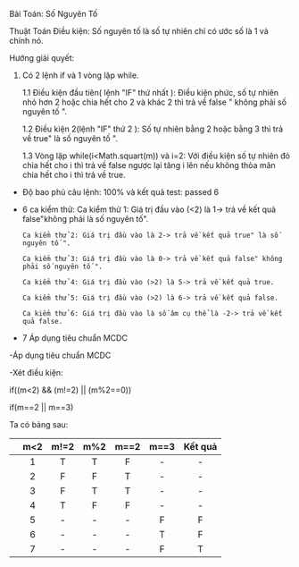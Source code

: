 Bài Toán: Số Nguyên Tố

Thuật Toán Điều kiện: Số nguyên tố là số tự nhiên chỉ có ước số là 1 và chính nó.

Hướng giải quyết: 

1. Có 2 lệnh if và 1 vòng lặp while.

	1.1 Điều kiện đầu tiên( lệnh "IF" thứ nhất ): Điều kiện phức, số tự nhiên nhỏ hơn 2 hoặc chia hết cho 2 và khác 2 thì trả về false 		" không phải số nguyên tố ".

	1.2 Điều kiện 2(lệnh "IF" thứ 2 ): Số tự nhiên bằng 2 hoặc bằng 3 thì trả về true" là số nguyên tố ".

	1.3 Vòng lặp while(i<Math.squart(m)) và i=2: Với điều kiện số tự nhiên đó chia hết cho i thì trả về false ngược lại tăng i lên nếu 		không thỏa mãn chia hết cho i thì trả về true.

- Độ bao phủ câu lệnh: 100% và kết quả test: passed 6  

- 6 ca kiểm thử:
	  Ca kiểm thử 1: Giá trị đầu vào (<2) là 1-> trả về kết quả false"không phải là số nguyên tố".
	  
	  Ca kiểm thử 2: Giá trị đầu vào là 2-> trả về kết quả true" là số nguyên tố ".
	  
	  Ca kiểm thử 3: Giá trị đầu vào là 0-> trả về kết quả false" không phải số nguyên tố ".
	  
	  Ca kiểm thử 4: Giá trị đầu vào (>2) là 5-> trả về kết quả true.
	  
	  Ca kiểm thử 5: Giá trị đầu vào (>2) là 6-> trả về kết quả false.
	  
	  Ca kiểm thử 6: Giá trị đầu vào là số âm cụ thể là -2-> trả về kết quả false.
	  
- 7 Áp dụng tiêu chuẩn MCDC

-Áp dụng tiêu chuẩn MCDC

-Xét điều kiện:

if((m<2) && (m!=2) || (m%2==0))

if(m==2 || m==3)

Ta có bảng sau:

|   | m<2 | m!=2 | m%2 | m==2 | m==3 | Kết quả |
|:-:|:---:|:----:|:---:|:----:|:----:|:-------:|
	| 1 |  T  |   T  |  F  |   -  |   -  |    F    |
	| 2 |  F  |   F  |  T  |   -  |   -  |    F    |
	| 3 |  F  |   T  |  T  |   -  |   -  |    T    |
	| 4 |  T  |   F  |  F  |   -  |   -  |    T    |
	| 5 |  -  |   -  |  -  |   F  |   F  |    F    |
	| 6 |  -  |   -  |  -  |   T  |   F  |    T    |
	| 7 |  -  |   -  |  -  |   F  |   T  |    T    |
